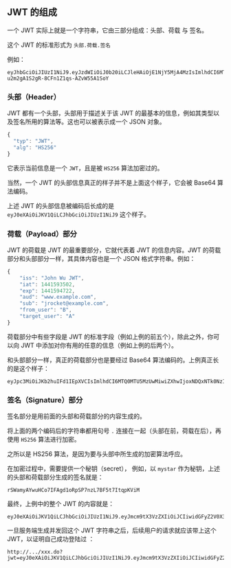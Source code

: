 ## JWT 的组成

一个 JWT 实际上就是一个字符串，它由三部分组成：头部、荷载 与 签名。

这个 JWT 的标准形式为 `头部.荷载.签名`

例如：

```
eyJhbGciOiJIUzI1NiJ9.eyJzdWIiOiJ0b20iLCJleHAiOjE1NjY5MjA4MzIsImlhdCI6MTU2NjkxNzIzMiwianRpIjoiMGM4ODRhNzAtOTdkNy00MTczLTgyYzItMTcyNzA2ZmMyZDU4In0.IKO9rBpLz-u2m2gA1S2gR-8CFn1Z1qs-AZvW55A1SoY
```



### 头部（Header）

JWT 都有一个头部，头部用于描述关于该 JWT 的最基本的信息，例如其类型以及签名所用的算法等。这也可以被表示成一个 JSON 对象。

```js
{
  "typ": "JWT",
  "alg": "HS256"
}
```

它表示当前信息是一个 `JWT`，且是被 `HS256` 算法加密过的。

当然，一个 JWT 的头部信息真正的样子并不是上面这个样子，它会被 Base64 算法编码。

上述 JWT 的头部信息被编码后长成的是 `eyJ0eXAiOiJKV1QiLCJhbGciOiJIUzI1NiJ9` 这个样子。

### 荷载（Payload）部分

JWT 的荷载是 JWT 的最重要部分，它就代表着 JWT 的信息内容。JWT 的荷载部分和头部部分一样，其具体内容也是一个 JSON 格式字符串。例如：

```js
{
    "iss": "John Wu JWT",
    "iat": 1441593502,
    "exp": 1441594722,
    "aud": "www.example.com",
    "sub": "jrocket@example.com",
    "from_user": "B",
    "target_user": "A"
}
```

荷载部分中有些字段是 JWT 的标准字段（例如上例的前五个），除此之外，你可以向 JWT 中添加对你有用的任意的信息（例如上例的后两个）。

和头部部分一样，真正的荷载部分也是要经过 Base64 算法编码的。上例真正长的是这个样子：

```
eyJpc3MiOiJKb2huIFd1IEpXVCIsImlhdCI6MTQ0MTU5MzUwMiwiZXhwIjoxNDQxNTk0NzIyLCJhdWQiOiJ3d3cuZXhhbXBsZS5jb20iLCJzdWIiOiJqcm9ja2V0QGV4YW1wbGUuY29tIiwiZnJvbV91c2VyIjoiQiIsInRhcmdldF91c2VyIjoiQSJ9
```

### 签名（Signature）部分

签名部分是用前面的头部和荷载部分的内容生成的。

将上面的两个编码后的字符串都用句号 `.` 连接在一起（头部在前，荷载在后），再使用 `HS256` 算法进行加密。

之所以是 HS256 算法，是因为要与头部中所生成的加密算法呼应。

在加密过程中，需要提供一个秘钥（secret）， 例如，以 `mystar` 作为秘钥，上述的头部和荷载部分生成的签名就是：

```
rSWamyAYwuHCo7IFAgd1oRpSP7nzL7BF5t7ItqpKViM
```

最终，上例中的整个 JWT 的内容就是：

```
eyJ0eXAiOiJKV1QiLCJhbGciOiJIUzI1NiJ9.eyJmcm9tX3VzZXIiOiJCIiwidGFyZ2V0X3VzZXIiOiJBIn0.rSWamyAYwuHCo7IFAgd1oRpSP7nzL7BF5t7ItqpKViM
```

一旦服务端生成并发回这个 JWT 字符串之后，后续用户的请求就应该带上这个 JWT，以证明自己成功登陆过 ：

```
http://.../xxx.do?jwt=eyJ0eXAiOiJKV1QiLCJhbGciOiJIUzI1NiJ9.eyJmcm9tX3VzZXIiOiJCIiwidGFyZ2V0X3VzZXIiOiJBIn0.rSWamyAYwuHCo7IFAgd1oRpSP7nzL7BF5t7ItqpKViM
```

## 